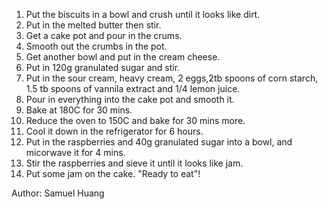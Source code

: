 1. Put the biscuits in a bowl and crush until it looks like dirt.
2. Put in the melted butter then stir.
3. Get a cake pot and pour in the crums.
4. Smooth out the crumbs in the pot.
5. Get another bowl and put in the cream cheese.  
6. Put in 120g granulated sugar and stir.
7. Put in the sour cream, heavy cream, 2 eggs,2tb spoons of corn starch, 1.5 tb spoons of vannila extract and 1/4 lemon juice.
8. Pour in everything into the cake pot and smooth it.
9. Bake at 180C for 30 mins.
10. Reduce the oven to 150C and bake for 30 mins more.
11. Cool it down in the refrigerator for 6 hours. 
12. Put in the raspberries and 40g granulated sugar into a bowl, and micorwave it for 4 mins.  
13. Stir the raspberries and sieve it until it looks like jam.
14. Put some jam on the cake.
"Ready to eat"! 

Author: Samuel Huang